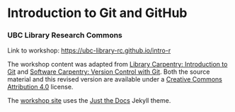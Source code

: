# Introduction to Git and GitHub
### UBC Library Research Commons
Link to workshop: https://ubc-library-rc.github.io/intro-r

The workshop content was adapted from [Library Carpentry: Introduction to Git](https://librarycarpentry.org/lc-git/) and [Software Carpentry: Version Control with Git](https://swcarpentry.github.io/git-novice/08-collab/index.html).  Both the source material and this revised version are available under a [Creative Commons Attribution 4.0](https://creativecommons.org/licenses/by/4.0) license.

The [workshop site](https://ubc-library-rc.github.io/intro-r/) uses the [Just the Docs](https://github.com/pmarsceill/just-the-docs) Jekyll theme.

